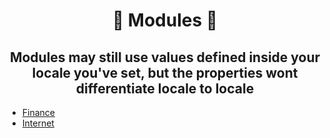 <h1 align="center">🔢 Modules 🔢</h1>

<h2 align="center">Modules may still use values defined inside your locale you've set, but the properties wont differentiate locale to locale</h2>

- [Finance](./finance/index.md)
- [Internet](./internet/index.md)